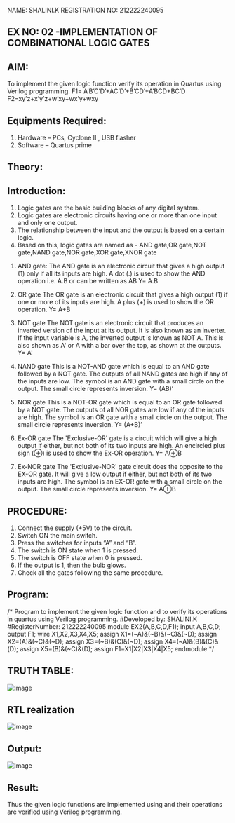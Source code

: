 NAME: SHALINI.K
REGISTRATION NO: 212222240095

## EX NO: 02 -IMPLEMENTATION OF COMBINATIONAL LOGIC GATES

## AIM:
To implement the given logic function verify its operation in Quartus using Verilog programming.
 F1= A’B’C’D’+AC’D’+B’CD’+A’BCD+BC’D
F2=xy’z+x’y’z+w’xy+wx’y+wxy

## Equipments Required:
1. Hardware – PCs, Cyclone II , USB flasher
2. Software – Quartus prime

## Theory:

## Introduction:

1. Logic gates are the basic building blocks of any digital system.
2. Logic gates are electronic circuits having one or more than one input and only one output.
3. The relationship between the input and the output is based on a certain logic.
4. Based on this, logic gates are named as - AND gate,OR gate,NOT gate,NAND gate,NOR
gate,XOR gate,XNOR gate

1) AND gate:
The AND gate is an electronic circuit that gives a high output (1) only if all its inputs are high. A dot
(.) is used to show the AND operation i.e. A.B or can be written as AB Y= A.B

2) OR gate
The OR gate is an electronic circuit that gives a high output (1) if one or more of its inputs are high.
A plus (+) is used to show the OR operation. Y= A+B

3) NOT gate
The NOT gate is an electronic circuit that produces an inverted version of the input at its output. It
is also known as an inverter. If the input variable is A, the inverted output is known as NOT A. This is
also shown as A' or A with a bar over the top, as shown at the outputs. Y= A'

4) NAND gate
This is a NOT-AND gate which is equal to an AND gate followed by a NOT gate. The outputs of all
NAND gates are high if any of the inputs are low. The symbol is an AND gate with a small circle on
the output. The small circle represents inversion. Y= (AB)’

5) NOR gate
This is a NOT-OR gate which is equal to an OR gate followed by a NOT gate. The outputs of all
NOR gates are low if any of the inputs are high. The symbol is an OR gate with a small circle on the
output. The small circle represents inversion. Y= (A+B)’

6) Ex-OR gate
The 'Exclusive-OR' gate is a circuit which will give a high output if either, but not both of its two
inputs are high. An encircled plus sign (⊕) is used to show the Ex-OR operation. Y= A⊕B

7) Ex-NOR gate
The 'Exclusive-NOR' gate circuit does the opposite to the EX-OR gate. It will give a low output if
either, but not both of its two inputs are high. The symbol is an EX-OR gate with a small circle on
the output. The small circle represents inversion. Y= A⊕B

## PROCEDURE:

1. Connect the supply (+5V) to the circuit.
2. Switch ON the main switch.
3. Press the switches for inputs “A” and “B”.
4. The switch is ON state when 1 is pressed.
5. The switch is OFF state when 0 is pressed.
6. If the output is 1, then the bulb glows.
7. Check all the gates following the same procedure.

## Program:
/*
Program to implement the given logic function and to verify its operations in quartus using Verilog programming.
#Developed by: SHALINI.K
#RegisterNumber: 212222240095
module EX2(A,B,C,D,F1);
input A,B,C,D;
output F1;
wire X1,X2,X3,X4,X5;
assign X1=(~A)&(~B)&(~C)&(~D);
assign X2=(A)&(~C)&(~D);
assign X3=(~B)&(C)&(~D);
assign X4=(~A)&(B)&(C)&(D);
assign X5=(B)&(~C)&(D);
assign F1=X1|X2|X3|X4|X5;
endmodule
*/

## TRUTH TABLE:

![image](https://github.com/shalinikannan23/Experiment--02-Implementation-of-combinational-logic-/assets/118656529/a38179be-d468-4087-9095-95b951c31bc9)

## RTL realization

![image](https://github.com/shalinikannan23/Experiment--02-Implementation-of-combinational-logic-/assets/118656529/20eff3bc-0960-40a3-8966-643240912b4f)


## Output:

![image](https://github.com/shalinikannan23/Experiment--02-Implementation-of-combinational-logic-/assets/118656529/f102967f-e249-4aac-acd8-fe0dbc6e0a45)

## Result:
Thus the given logic functions are implemented using  and their operations are verified using Verilog programming.
